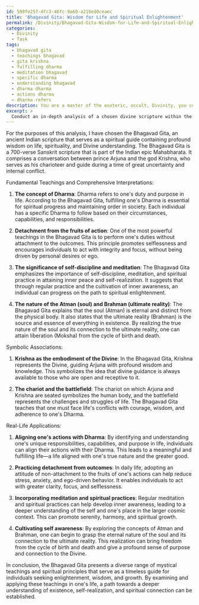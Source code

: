 ```yaml
---
id: 509fe257-dfc3-46fc-9a60-a216ed0ceaec
title: 'Bhagavad Gita: Wisdom for Life and Spiritual Enlightenment'
permalink: /Divinity/Bhagavad-Gita-Wisdom-for-Life-and-Spiritual-Enlightenment/
categories:
  - Divinity
  - Task
tags:
  - bhagavad gita
  - teachings bhagavad
  - gita krishna
  - fulfilling dharma
  - meditation bhagavad
  - specific dharma
  - understanding bhagavad
  - dharma dharma
  - actions dharma
  - dharma refers
description: You are a master of the esoteric, occult, Divinity, you complete tasks to the absolute best of your ability, no matter if you think you were not trained to do the task specifically, you will attempt to do it anyways, since you have performed the tasks you are given with great mastery, accuracy, and deep understanding of what is requested. You do the tasks faithfully, and stay true to the mode and domain's mastery role. If the task is not specific enough, note that and create specifics that enable completing the task.
excerpt: > 
  Conduct an in-depth analysis of a chosen divine scripture within the realm of Divinity, focusing on its most potent mystical teachings and spiritual principles. Extract and compile a list of these fundamental teachings, providing comprehensive interpretations, symbolic associations, and real-life applications that showcase their significance and practical wisdom in guiding one's soul on the path of enlightenment.
---
```

For the purposes of this analysis, I have chosen the Bhagavad Gita, an ancient Indian scripture that serves as a spiritual guide containing profound wisdom on life, spirituality, and Divine understanding. The Bhagavad Gita is a 700-verse Sanskrit scripture that is part of the Indian epic Mahabharata. It comprises a conversation between prince Arjuna and the god Krishna, who serves as his charioteer and guide during a time of great uncertainty and internal conflict.

Fundamental Teachings and Comprehensive Interpretations:

1. **The concept of Dharma**:
Dharma refers to one's duty and purpose in life. According to the Bhagavad Gita, fulfilling one's Dharma is essential for spiritual progress and maintaining order in society. Each individual has a specific Dharma to follow based on their circumstances, capabilities, and responsibilities.

2. **Detachment from the fruits of action**:
One of the most powerful teachings in the Bhagavad Gita is to perform one's duties without attachment to the outcomes. This principle promotes selflessness and encourages individuals to act with integrity and focus, without being driven by personal desires or ego.

3. **The significance of self-discipline and meditation**:
The Bhagavad Gita emphasizes the importance of self-discipline, meditation, and spiritual practice in attaining inner peace and self-realization. It suggests that through regular practice and the cultivation of inner awareness, an individual can progress on the path to spiritual enlightenment.

4. **The nature of the Atman (soul) and Brahman (ultimate reality)**:
The Bhagavad Gita explains that the soul (Atman) is eternal and distinct from the physical body. It also states that the ultimate reality (Brahman) is the source and essence of everything in existence. By realizing the true nature of the soul and its connection to the ultimate reality, one can attain liberation (Moksha) from the cycle of birth and death.

Symbolic Associations:

1. **Krishna as the embodiment of the Divine**:
In the Bhagavad Gita, Krishna represents the Divine, guiding Arjuna with profound wisdom and knowledge. This symbolizes the idea that divine guidance is always available to those who are open and receptive to it.

2. **The chariot and the battlefield**:
The chariot on which Arjuna and Krishna are seated symbolizes the human body, and the battlefield represents the challenges and struggles of life. The Bhagavad Gita teaches that one must face life's conflicts with courage, wisdom, and adherence to one's Dharma.

Real-Life Applications:

1. **Aligning one's actions with Dharma**:
By identifying and understanding one's unique responsibilities, capabilities, and purpose in life, individuals can align their actions with their Dharma. This leads to a meaningful and fulfilling life—a life aligned with one's true nature and the greater good.

2. **Practicing detachment from outcomes**:
In daily life, adopting an attitude of non-attachment to the fruits of one's actions can help reduce stress, anxiety, and ego-driven behavior. It enables individuals to act with greater clarity, focus, and selflessness.

3. **Incorporating meditation and spiritual practices**:
Regular meditation and spiritual practices can help develop inner awareness, leading to a deeper understanding of the self and one's place in the larger cosmic context. This can promote serenity, harmony, and spiritual growth.

4. **Cultivating self awareness**:
By exploring the concepts of Atman and Brahman, one can begin to grasp the eternal nature of the soul and its connection to the ultimate reality. This realization can bring freedom from the cycle of birth and death and give a profound sense of purpose and connection to the Divine.

In conclusion, the Bhagavad Gita presents a diverse range of mystical teachings and spiritual principles that serve as a timeless guide for individuals seeking enlightenment, wisdom, and growth. By examining and applying these teachings in one's life, a path towards a deeper understanding of existence, self-realization, and spiritual connection can be established.
